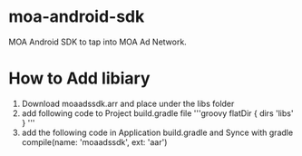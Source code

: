 # moa-android-sdk
MOA Android SDK to tap into MOA Ad Network.


# How to Add libiary
1. Download moaadssdk.arr and place under the libs folder
2. add following code to Project build.gradle file
  '''groovy
    flatDir {
      dirs 'libs'
    }
   '''
3. add the following code in Application build.gradle and Synce with gradle
   compile(name: 'moaadssdk', ext: 'aar')

